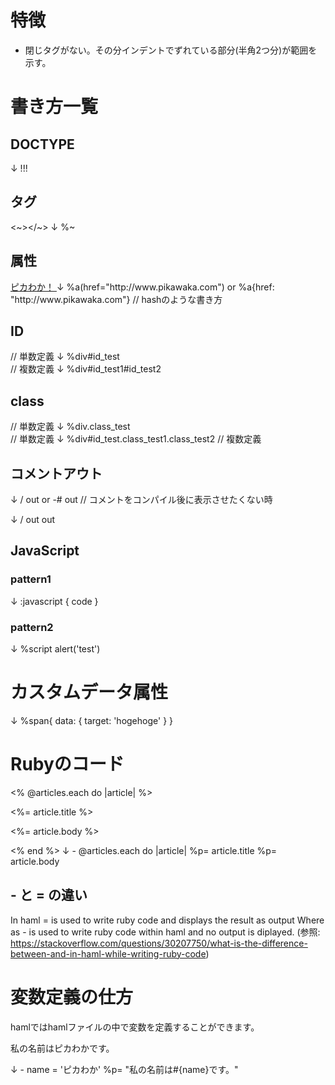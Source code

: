 # 特徴
- 閉じタグがない。その分インデントでずれている部分(半角2つ分)が範囲を示す。

# 書き方一覧
## DOCTYPE
<!DOCTYPE html>
↓
!!!

## タグ
<~></~>
↓
%~

## 属性
<a href="http://www.pikawaka.com">
  ピカわか！
</a>
↓
%a(href="http://www.pikawaka.com")
or
%a{href: "http://www.pikawaka.com"} // hashのような書き方

## ID
<div id='id_test'></div> // 単数定義
↓
%div#id_test

<div id='id_test1 id_test2'></div> // 複数定義
↓
%div#id_test1#id_test2

## class
<div class='class_test'></div> // 単数定義
↓
%div.class_test

<div id='id_test' class='class_test1 class_test2'></div> // 単数定義
↓
%div#id_test.class_test1.class_test2  // 複数定義

## コメントアウト
<!-- out -->
↓
/ out
or
-# out // コメントをコンパイル後に表示させたくない時

<!-- 
out 
out
-->
↓
/ 
  out
  out

## JavaScript
### pattern1
<script> 
  code
</script>
↓
:javascript {
  code
}

### pattern2
<script> 
  alert('test');
</script>
↓
%script alert('test')

# カスタムデータ属性
<span data-target='hogehoge'></span>
↓
%span{ data: { target: 'hogehoge' } }

# Rubyのコード
<% @articles.each do |article| %>
  <p>
    <%= article.title %>
  </p>
  <p>
    <%= article.body %>
  </p>
<% end %>
↓
- @articles.each do |article|
  %p= article.title
  %p= article.body

## - と = の違い
In haml
= is used to write ruby code and displays the result as output
Where as - is used to write ruby code within haml and no output is diplayed.
(参照: https://stackoverflow.com/questions/30207750/what-is-the-difference-between-and-in-haml-while-writing-ruby-code)

# 変数定義の仕方
hamlではhamlファイルの中で変数を定義することができます。
<p>私の名前はピカわかです。</p>
↓
- name = 'ピカわか'
%p= "私の名前は#{name}です。"
